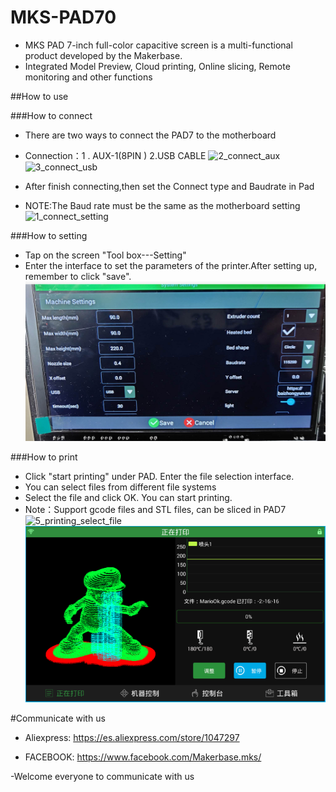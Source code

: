 # MKS-PAD70

  - MKS PAD 7-inch full-color capacitive screen is a multi-functional product developed by the Makerbase.
  - Integrated Model Preview, Cloud printing, Online slicing, Remote monitoring and other functions



##How to use

###How to connect

   - There are two ways to connect the PAD7 to the motherboard
   - Connection：1 . AUX-1(8PIN )     2.USB CABLE
   ![2_connect_aux](https://github.com/makerbase-mks/MKS-PAD70/blob/master/hardware/Image/2_connect_aux.png"2_connect_aux")
   ![3_connect_usb](https://github.com/makerbase-mks/MKS-PAD70/blob/master/hardware/Image/3_connect_usb.png "3_connect_usb")
   
   
   
   - After finish connecting,then set the Connect type and Baudrate in Pad
   - NOTE:The Baud rate must be the same as the motherboard setting
   ![1_connect_setting](https://github.com/makerbase-mks/MKS-PAD70/blob/master/hardware/Image/1_connect_setting.png"1_connect_setting")
   
   
###How to setting

   - Tap on the screen  "Tool box---Setting"
   - Enter the interface to set the parameters of the printer.After setting up, remember to click "save".
   ![4_setting](https://github.com/makerbase-mks/MKS-PAD70/blob/master/hardware/Image/4_setting.png "4_setting")
   
   
###How to print 
   - Click "start printing" under PAD. Enter the file selection interface. 
   - You can select files from different file systems 
   - Select the file and click OK. You can start printing.
   - Note：Support gcode files and STL files, can be sliced in PAD7
   ![5_printing_select_file](https://github.com/makerbase-mks/MKS-PAD70/blob/master/hardware/Image/5_printing_select_file.png"5_printing_select_file")
   ![6_printing_done](https://github.com/makerbase-mks/MKS-PAD70/blob/master/hardware/Image/6_printing_done.png "6_printing_done")
   
   
   
   
   
#Communicate with us
   - Aliexpress:  https://es.aliexpress.com/store/1047297
   
   - FACEBOOK:  https://www.facebook.com/Makerbase.mks/
   
   
   -Welcome everyone to communicate with us 
   
   
   
